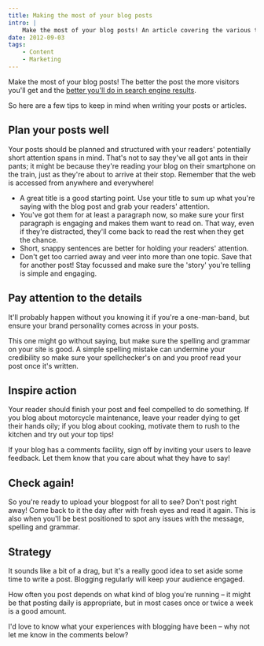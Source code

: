 ```yaml
---
title: Making the most of your blog posts
intro: |
    Make the most of your blog posts! An article covering the various things there are to think about before writing and publishing your blog post.
date: 2012-09-03
tags:
    - Content
    - Marketing
---
```


Make the most of your blog posts! The better the post the more visitors you'll get and the [better you'll do in search engine results](/resources/why-should-i-blog).

So here are a few tips to keep in mind when writing your posts or articles.


## Plan your posts well

Your posts should be planned and structured with your readers' potentially short attention spans in mind. That's not to say they've all got ants in their pants; it might be because they're reading your blog on their smartphone on the train, just as they're about to arrive at their stop. Remember that the web is accessed from anywhere and everywhere!

- A great title is a good starting point. Use your title to sum up what you're saying with the blog post and grab your readers' attention.
- You've got them for at least a paragraph now, so make sure your first paragraph is engaging and makes them want to read on. That way, even if they're distracted, they'll come back to read the rest when they get the chance.
- Short, snappy sentences are better for holding your readers' attention.
- Don't get too carried away and veer into more than one topic. Save that for another post! Stay focussed and make sure the 'story' you're telling is simple and engaging.


## Pay attention to the details

It'll probably happen without you knowing it if you're a one-man-band, but ensure your brand personality comes across in your posts.

This one might go without saying, but make sure the spelling and grammar on your site is good. A simple spelling mistake can undermine your credibility so make sure your spellchecker's on and you proof read your post once it's written.


## Inspire action

Your reader should finish your post and feel compelled to do something. If you blog about motorcycle maintenance, leave your reader dying to get their hands oily; if you blog about cooking, motivate them to rush to the kitchen and try out your top tips!

If your blog has a comments facility, sign off by inviting your users to leave feedback. Let them know that you care about what they have to say!


## Check again!

So you're ready to upload your blogpost for all to see? Don't post right away! Come back to it the day after with fresh eyes and read it again. This is also when you'll be best positioned to spot any issues with the message, spelling and grammar.


## Strategy

It sounds like a bit of a drag, but it's a really good idea to set aside some time to write a post. Blogging regularly will keep your audience engaged.

How often you post depends on what kind of blog you're running – it might be that posting daily is appropriate, but in most cases once or twice a week is a good amount.

I'd love to know what your experiences with blogging have been – why not let me know in the comments below?
